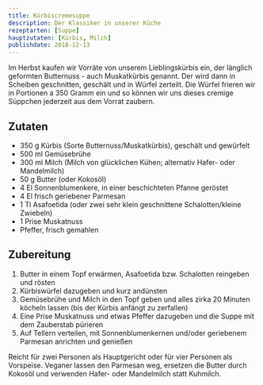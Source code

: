 ```yaml
---
title: Kürbiscremesuppe
description: Der Klassiker in unserer Küche
rezeptarten: [Suppe]
hauptzutaten: [Kürbis, Milch]
publishdate: 2018-12-13
---
```


Im Herbst kaufen wir Vorräte von unserem Lieblingskürbis ein, der länglich geformten Butternuss - auch Muskatkürbis genannt. Der wird dann in Scheiben geschnitten, geschält und in Würfel zerteilt. Die Würfel frieren wir in Portionen a 350 Gramm ein und so können wir uns dieses cremige Süppchen jederzeit aus dem Vorrat zaubern.


## Zutaten

- 350 g Kürbis (Sorte Butternuss/Muskatkürbis), geschält und gewürfelt
- 500 ml Gemüsebrühe
- 300 ml Milch (Milch von glücklichen Kühen; alternativ Hafer- oder Mandelmilch)
- 50 g Butter (oder Kokosöl)
- 4 El Sonnenblumenkere, in einer beschichteten Pfanne geröstet
- 4 El frisch geriebener Parmesan
- 1 Tl Asafoetida (oder zwei sehr klein geschnittene Schalotten/kleine Zwiebeln)
- 1 Prise Muskatnuss
- Pfeffer, frisch gemahlen


## Zubereitung

1. Butter in einem Topf erwärmen, Asafoetida bzw. Schalotten reingeben und rösten
2. Kürbiswürfel dazugeben und kurz andünsten
3. Gemüsebrühe und Milch in den Topf geben und alles zirka 20 Minuten köcheln lassen (bis der Kürbis anfängt zu zerfallen)
4. Eine Prise Muskatnuss und etwas Pfeffer dazugeben und die Suppe mit dem Zauberstab pürieren
5. Auf Tellern verteilen, mit Sonnenblumenkernen und/oder geriebenem Parmesan anrichten und genießen

Reicht für zwei Personen als Hauptgericht oder für vier Personen als Vorspeise. Veganer lassen den Parmesan weg, ersetzen die Butter durch Kokosöl und verwenden Hafer- oder Mandelmilch statt Kuhmilch.
